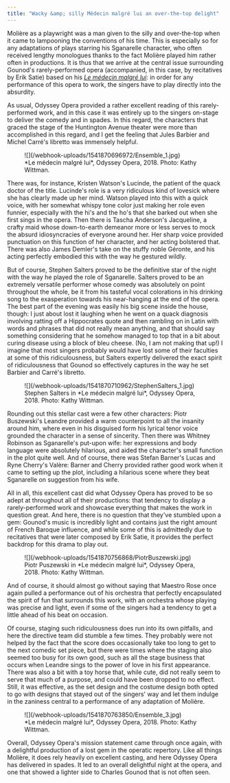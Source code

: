 ```yaml
---
title: "Wacky &amp; silly Médecin malgré lui an over-the-top delight"
---
```


Molière as a playwright was a man given to the silly and over-the-top when it came to lampooning the conventions of his time. This is especially so for any adaptations of plays starring his Sganarelle character, who often received lengthy monologues thanks to the fact Molière played him rather often in productions. It is thus that we arrive at the central issue surrounding Gounod's rarely-performed opera (accompanied, in this case, by recitatives by Erik Satie) based on his [*Le médecin malgré lui*](https://www.odysseyopera.org/2018-gounod-le-medecin-malgre-lui/): in order for any performance of this opera to work, the singers have to play directly into the absurdity.

As usual, Odyssey Opera provided a rather excellent reading of this rarely-performed work, and in this case it was entirely up to the singers on-stage to deliver the comedy and in spades. In this regard, the characters that graced the stage of the Huntington Avenue theater were more than accomplished in this regard, and I get the feeling that Jules Barbier and Michel Carré's libretto was immensely helpful.

<figure data-type="image">
![](/webhook-uploads/1541870696972/Ensemble_1.jpg)
<figcaption>*Le médecin malgré lui*, Odyssey Opera, 2018. Photo: Kathy Wittman.</figcaption>
</figure>

There was, for instance, Kristen Watson's Lucinde, the patient of the quack doctor of the title. Lucinde's role is a very ridiculous kind of lovesick where she has clearly made up her mind. Watson played into this with a quick voice, with her somewhat whispy tone color just making her role even funnier, especially with the hi's and the ho's that she barked out when she first sings in the opera. Then there is Tascha Anderson's Jacqueline, a crafty maid whose down-to-earth demeanor more or less serves to mock the absurd idiosyncracies of everyone around her. Her sharp voice provided punctuation on this function of her character, and her acting bolstered that. There was also James Demler's take on the stuffy noble Géronte, and his acting perfectly embodied this with the way he gestured wildly.

But of course, Stephen Salters proved to be the definitive star of the night with the way he played the role of Sganarelle. Salters proved to be an extremely versatile performer whose comedy was absolutely on point throughout the whole, be it from his tasteful vocal colorations in his drinking song to the exasperation towards his near-hanging at the end of the opera. The best part of the evening was easily his big scene inside the house, though: I just about lost it laughing when he went on a quack diagnosis involving ratting off a Hippocrates quote and then rambling on in Latin with words and phrases that did not really mean anything, and that should say something considering that he somehow managed to top that in a bit about curing disease using a block of bleu cheese. (No, I am not making that up!) I imagine that most singers probably would have lost some of their faculties at some of this ridiculousness, but Salters expertly delivered the exact spirit of ridiculousness that Gounod so effectively captures in the way he set Barbier and Carré's libretto.

<figure data-type="image">
![](/webhook-uploads/1541870710962/StephenSalters_1.jpg)
<figcaption>Stephen Salters in *Le médecin malgré lui*, Odyssey Opera, 2018. Photo: Kathy Wittman.</figcaption>
</figure>

Rounding out this stellar cast were a few other characters: Piotr Buszewski's Leandre provided a warm counterpoint to all the insanity around him, where even in his disguised form his lyrical tenor voice grounded the character in a sense of sincerity. Then there was Whitney Robinson as Sganarelle's put-upon wife: her expressions and body language were absolutely hilarious, and aided the character's small function in the plot quite well. And of course, there was Stefan Barner's Lucas and Ryne Cherry's Valère: Barner and Cherry provided rather good work when it came to setting up the plot, including a hilarious scene where they beat Sganarelle on suggestion from his wife.

All in all, this excellent cast did what Odyssey Opera has proved to be so adept at throughout all of their productions: that tendency to display a rarely-performed work and showcase everything that makes the work in question great. And here, there is no question that they've stumbled upon a gem: Gounod's music is incredibly light and contains just the right amount of French Baroque influence, and while some of this is admittedly due to recitatives that were later composed by Erik Satie, it provides the perfect backdrop for this drama to play out.

<figure data-type="image">
![](/webhook-uploads/1541870756868/PiotrBuszewski.jpg)
<figcaption>Piotr Puszewski in *Le médecin malgré lui*, Odyssey Opera, 2018. Photo: Kathy Wittman.</figcaption>
</figure>

And of course, it should almost go without saying that Maestro Rose once again pulled a performance out of his orchestra that perfectly encapsulated the spirit of fun that surrounds this work, with an orchestra whose playing was precise and light, even if some of the singers had a tendency to get a little ahead of his beat on occasion.

Of course, staging such ridiculousness does run into its own pitfalls, and here the directive team did stumble a few times. They probably were not helped by the fact that the score does occasionally take too long to get to the next comedic set piece, but there were times where the staging also seemed too busy for its own good, such as all the stage business that occurs when Leandre sings to the power of love in his first appearance. There was also a bit with a toy horse that, while cute, did not really seem to serve that much of a purpose, and could have been dropped to no effect. Still, it was effective, as the set design and the costume design both opted to go with designs that stayed out of the singers' way and let them indulge in the zaniness central to a performance of any adaptation of Molière.

<figure data-type="image">
![](/webhook-uploads/1541870763850/Ensemble_3.jpg)
<figcaption>*Le médecin malgré lui*, Odyssey Opera, 2018. Photo: Kathy Wittman.</figcaption>
</figure>
	
Overall, Odyssey Opera's mission statement came through once again, with a delightful production of a lost gem in the operatic repertory. Like all things Molière, it does rely heavily on excellent casting, and here Odyssey Opera has delivered in spades. It led to an overall delightful night at the opera, and one that showed a lighter side to Charles Gounod that is not often seen.
